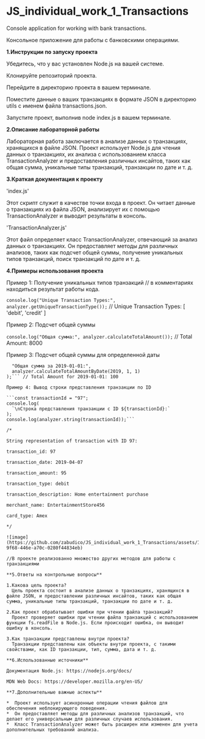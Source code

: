 # JS_individual_work_1_Transactions

Console application for working with bank transactions.

Консольное приложение для работы с банковскими операциями.

**1.Инструкции по запуску проекта**

Убедитесь, что у вас установлен Node.js на вашей системе.

Клонируйте репозиторий проекта.

Перейдите в директорию проекта в вашем терминале.

Поместите данные о ваших транзакциях в формате JSON в директорию utils с именем файла transactions.json.

Запустите проект, выполнив node index.js в вашем терминале.

**2.Описание лабораторной работы**

Лабораторная работа заключается в анализе данных о транзакциях, хранящихся в файле JSON. Проект использует Node.js для чтения данных о транзакциях, их анализа с использованием класса TransactionAnalyzer и предоставления различных инсайтов, таких как общая сумма, уникальные типы транзакций, транзакции по дате и т. д.

**3.Краткая документация к проекту**

'index.js'

Этот скрипт служит в качестве точки входа в проект. Он читает данные о транзакциях из файла JSON, анализирует их с помощью TransactionAnalyzer и выводит результаты в консоль.

'TransactionAnalyzer.js'

Этот файл определяет класс TransactionAnalyzer, отвечающий за анализ данных о транзакциях. Он предоставляет методы для различных анализов, таких как подсчет общей суммы, получение уникальных типов транзакций, поиск транзакций по дате и т. д.

**4.Примеры использования проекта**

Пример 1: Получение уникальных типов транзакций
// в комментариях находиться результат работы кода.

```console.log("Unique Transaction Types:", analyzer.getUniqueTransactionType());```
//  Unique Transaction Types: [ 'debit', 'credit' ]

Пример 2: Подсчет общей суммы

```console.log("Общая сумма:", analyzer.calculateTotalAmount());``` // Total Amount: 8000

Пример 3: Подсчет общей суммы для определенной даты

```console.log(
  "Общая сумма за 2019-01-01:",
  analyzer.calculateTotalAmountByDate(2019, 1, 1)
);``` // Total Amount for 2019-01-01: 100

Пример 4: Вывод строки представления транзакции по ID

```const transactionId = "97";
console.log(
  `\nСтрока представления транзакции с ID ${transactionId}:`
);
console.log(analyzer.string(transactionId));```

/*

String representation of transaction with ID 97:

transaction_id: 97

transaction_date: 2019-04-07

transaction_amount: 95

transaction_type: debit

transaction_description: Home entertainment purchase

merchant_name: EntertainmentStore456

card_type: Amex

*/

![image](https://github.com/zabudico/JS_individual_work_1_Transactions/assets/112975702/78482f66-9f68-446e-a70c-0280f44834eb)

//В проекте реализованно множество других методов для работы с транзакциями

**5.Ответы на контрольные вопросы**

1.Какова цель проекта?
  Цель проекта состоит в анализе данных о транзакциях, хранящихся в файле JSON, и предоставлении различных инсайтов, таких как общая сумма, уникальные типы транзакций, транзакции по дате и т. д.

2.Как проект обрабатывает ошибки при чтении файла транзакций?
  Проект проверяет ошибки при чтении файла транзакций с использованием функции fs.readFile в Node.js. Если происходит ошибка, он выводит ошибку в консоль.

3.Как транзакции представлены внутри проекта?
  Транзакции представлены как объекты внутри проекта, с такими свойствами, как ID транзакции, тип, сумма, дата и т. д.

**6.Использованные источники**

Документация Node.js: https://nodejs.org/docs/

MDN Web Docs: https://developer.mozilla.org/en-US/

**7.Дополнительные важные аспекты**

*  Проект использует асинхронные операции чтения файлов для обеспечения неблокирующего поведения.
*  Он предоставляет методы для различных анализов транзакций, что делает его универсальным для различных случаев использования.
*  Класс TransactionAnalyzer может быть расширен или изменен для учета дополнительных требований анализа.


